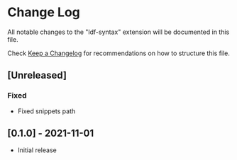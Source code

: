 # Change Log

All notable changes to the "ldf-syntax" extension will be documented in this file.

Check [Keep a Changelog](http://keepachangelog.com/) for recommendations on how to structure this file.

## [Unreleased]

### Fixed

- Fixed snippets path

## [0.1.0] - 2021-11-01

- Initial release
